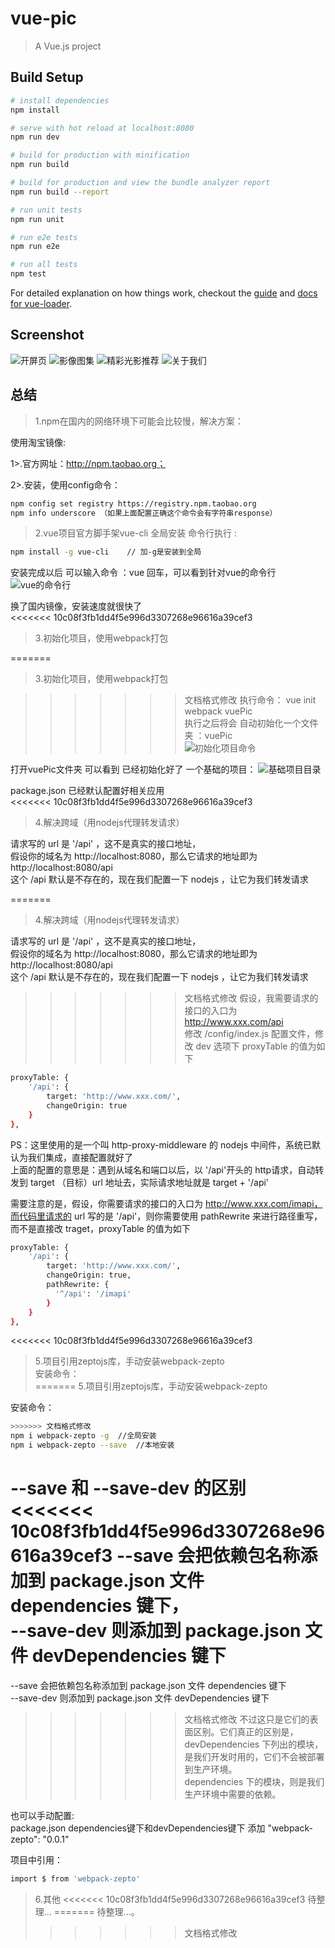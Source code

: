 # vue-pic

> A Vue.js project

## Build Setup

``` bash
# install dependencies
npm install

# serve with hot reload at localhost:8080
npm run dev

# build for production with minification
npm run build

# build for production and view the bundle analyzer report
npm run build --report

# run unit tests
npm run unit

# run e2e tests
npm run e2e

# run all tests
npm test
```

For detailed explanation on how things work, checkout the [guide](http://vuejs-templates.github.io/webpack/) and [docs for vue-loader](http://vuejs.github.io/vue-loader).

## Screenshot

![开屏页](https://github.com/cywcd/vue-piclib/blob/master/static/img/pic01.png) 
![影像图集](https://github.com/cywcd/vue-piclib/blob/master/static/img/pic02.png) 
![精彩光影推荐](https://github.com/cywcd/vue-piclib/blob/master/static/img/pic04.png)
![关于我们](https://github.com/cywcd/vue-piclib/blob/master/static/img/pic07.png)

## 总结 

> 1.npm在国内的网络环境下可能会比较慢，解决方案： 

使用淘宝镜像:

1>.官方网址：http://npm.taobao.org； 

2>.安装，使用config命令：

``` bash
npm config set registry https://registry.npm.taobao.org 
npm info underscore （如果上面配置正确这个命令会有字符串response）
```

> 2.vue项目官方脚手架vue-cli 全局安装 
命令行执行 :
 
``` bash
npm install -g vue-cli    // 加-g是安装到全局 
```

安装完成以后 可以输入命令 ：vue 回车，可以看到针对vue的命令行
![vue的命令行](https://github.com/cywcd/vue-piclib/blob/master/static/img/pic08.png)


换了国内镜像，安装速度就很快了  
<<<<<<< 10c08f3fb1dd4f5e996d3307268e96616a39cef3

> 3.初始化项目，使用webpack打包   

=======

> 3.初始化项目，使用webpack打包   

>>>>>>> 文档格式修改
执行命令： vue init webpack vuePic  
执行之后将会 自动初始化一个文件夹 ：vuePic  
![初始化项目命令](https://github.com/cywcd/vue-piclib/blob/master/static/img/pic09.png) 

打开vuePic文件夹 可以看到 已经初始化好了 一个基础的项目： 
![基础项目目录](https://github.com/cywcd/vue-piclib/blob/master/static/img/pic10.png) 

package.json 已经默认配置好相关应用  
<<<<<<< 10c08f3fb1dd4f5e996d3307268e96616a39cef3

> 4.解决跨域（用nodejs代理转发请求） 

请求写的 url 是 '/api' ，这不是真实的接口地址，   
假设你的域名为 http://localhost:8080，那么它请求的地址即为 http://localhost:8080/api  
这个 /api 默认是不存在的，现在我们配置一下 nodejs ，让它为我们转发请求   

=======

> 4.解决跨域（用nodejs代理转发请求） 

请求写的 url 是 '/api' ，这不是真实的接口地址，   
假设你的域名为 http://localhost:8080，那么它请求的地址即为 http://localhost:8080/api  
这个 /api 默认是不存在的，现在我们配置一下 nodejs ，让它为我们转发请求   

>>>>>>> 文档格式修改
假设，我需要请求的接口的入口为 http://www.xxx.com/api  
修改 /config/index.js 配置文件，修改 dev 选项下 proxyTable 的值为如下   

``` bash
proxyTable: {
    '/api': {
        target: 'http://www.xxx.com/',
        changeOrigin: true
    }
},
```
PS：这里使用的是一个叫 http-proxy-middleware 的 nodejs 中间件，系统已默认为我们集成，直接配置就好了   
上面的配置的意思是：遇到从域名和端口以后，以 '/api'开头的 http请求，自动转发到 target （目标）url 地址去，实际请求地址就是 target + '/api' 

需要注意的是，假设，你需要请求的接口的入口为 http://www.xxx.com/imapi，而代码里请求的 url 写的是 '/api'，则你需要使用 pathRewrite 来进行路径重写，而不是直接改 traget，proxyTable 的值为如下   

``` bash
proxyTable: {
    '/api': {
        target: 'http://www.xxx.com/',
        changeOrigin: true,
        pathRewrite: {
          '^/api': '/imapi'
        }
    }
},
```

<<<<<<< 10c08f3fb1dd4f5e996d3307268e96616a39cef3
> 5.项目引用zeptojs库，手动安装webpack-zepto  
安装命令：  
=======
> 5.项目引用zeptojs库，手动安装webpack-zepto   

安装命令：  

``` bash
>>>>>>> 文档格式修改
npm i webpack-zepto -g  //全局安装  
npm i webpack-zepto --save  //本地安装  
```

--save 和 --save-dev 的区别    
<<<<<<< 10c08f3fb1dd4f5e996d3307268e96616a39cef3
--save 会把依赖包名称添加到 package.json 文件 dependencies 键下，  
--save-dev 则添加到 package.json 文件 devDependencies 键下   
=======
--save 会把依赖包名称添加到 package.json 文件 dependencies 键下    
--save-dev 则添加到 package.json 文件 devDependencies 键下     
>>>>>>> 文档格式修改
不过这只是它们的表面区别。它们真正的区别是，devDependencies 下列出的模块，是我们开发时用的，它们不会被部署到生产环境。  
dependencies 下的模块，则是我们生产环境中需要的依赖。     
 
也可以手动配置:   
package.json dependencies键下和devDependencies键下 添加 "webpack-zepto": "0.0.1"   

项目中引用： 
``` bash
import $ from 'webpack-zepto'
```
> 6.其他
<<<<<<< 10c08f3fb1dd4f5e996d3307268e96616a39cef3
待整理...
=======
待整理...。
>>>>>>> 文档格式修改
